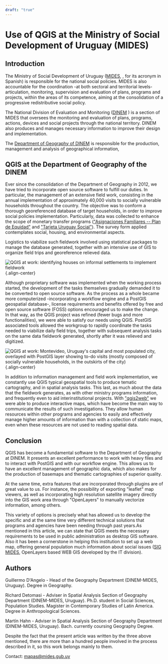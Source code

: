 ```yaml
---
draft: "true"
---
```


# Use of QGIS at the Ministry of Social Development of Uruguay (MIDES)

## Introduction

The Ministry of Social Development of Uruguay
([MIDES,](http://www.mides.gub.uy/innovaportal/v/4376/3/innova.front/mision)
, for its acronym in Spanish) is responsible for the national social
policies. MIDES is also accountable for the coordination -at both
sectoral and territorial levels- articulation, monitoring, supervision
and evaluation of plans, programs and projects, within the areas of its
competence, aiming at the consolidation of a progressive redistributive
social policy.

The National Division of Evaluation and Monitoring
([DINEM](http://dinem.mides.gub.uy/innovaportal/v/25948/11/innova.front/mision-y-cometidos)
) is a section of MIDES that oversees the monitoring and evaluation of
plans, programs, actions, devices and social projects through the
national territory. DINEM also produces and manages necessary
information to improve their design and implementation.

The [Department of Geography of
DINEM](http://dinem.mides.gub.uy/innovaportal/v/25507/11/innova.front/departamento-de-geografia)
is responsible for the production, management and analysis of
geographical information,

## QGIS at the Department of Geography of the DINEM

Ever since the consolidation of the Department of Geography in 2012, we
have tried to incorporate open source software to fulfill our duties. In
particular, the management of an extensive field work, consisting in the
annual implementation of approximately 40,000 visits to socially
vulnerable households throughout the country. The objective was to
conform a thorough georeferenced database of target households, in order
to improve social policies implementation. Particularly, data was
collected to enhance the scope of monetary transfer programs
([\"Asignaciones Familiares -- Plan de
Equidad\"](https://www.bps.gub.uy/3540/plan-de-equidad.html) and
[\"Tarjeta Uruguay
Social\"](http://www.mides.gub.uy/innovaportal/v/55480/3/innova.front/tarjeta-uruguay-social-tus)).
The survey form applied contemplates social, housing, and environmental
aspects.

Logistics to viabilize such fieldwork involved using statistical
packages to manage the database generated, together with an intensive
use of GIS to organize field trips and georeference relieved data.

![QGIS at work: identifying houses on informal settlements to implement
fieldwork](./images/uruguay_mides1.png){.align-center}

Although proprietary software was implemented when the working process
started, the development of the tasks themselves gradually demanded it
to be converted to open source software. As the process as a whole
became more computerized -incorporating a workflow engine and a PostGIS
geospatial database-, license requirements and benefits offered by free
and open source software (FOSS) options encouraged us to make the
change. In that way, as the QGIS project was refined (fewer bugs and
more functionalities), we were able to satisfy our needs using QGIS.
PostGIS associated tools allowed the workgroup to rapidly coordinate the
tasks needed to viabilize daily field trips, together with subsequent
analysis tasks on the same data fieldwork generated, shortly after it
was relieved and digitized.

![QGIS at work: Montevideo, Uruguay's capital and most populated city,
overlayed with PostGIS layer showing to-do visits (mostly composed of
socially vulnerable households, in the outskirts of the
city)](./images/uruguay_mides2.png){.align-center}

In addition to information management and field work implementation, we
constantly use QGIS typical geospatial tools to produce tematic
cartography, and in spatial analysis tasks. This last, as much about the
data that the fieldwork generates, as with other ministry programs
information, and frequently even to aid interinstitutional projects.
With [\"qgis2web\"](https://plugins.qgis.org/plugins/qgis2web/) we were
able to produce interactive maps, which have become the main way to
communicate the results of such investigations. They allow human
resources within other programs and agencies to easily and effectively
manage higher amounts of information than with a collection of static
maps, even when these resources are not used to reading spatial data.

## Conclusion

QGIS has become a fundamental software to the Department of Geography at
DINEM. It presents an excellent performance to work with heavy files and
to interact with PostGIS and with our workflow engine. This allows us to
have an excellent management of geographic data, which also makes for
the production of basemaps and thematic cartographies of superior
quality.

At the same time, extra features that are incorporated through plugins
are of great value to us. For instance, the possibility of exporting
\"leaflet\" map viewers, as well as incorporating high resolution
satellite imagery directly into the GIS work area through "OpenLayers"
to manually vectorize information, among others.

This variety of options is precisely what has allowed us to develop the
specific and at the same time very different technical solutions that
programs and agencies have been needing through past years.As mentioned
in this article, we can state that QGIS meets the necessary requirements
to be used in public administration as desktop GIS software. Also it has
been a cornerstone in helping this institution to set up a web map,
offering general population much information about social issues ([SIG
MIDES](https://mapas.mides.gub.uy/), OpenLayers based WEB GIS developed
by the IT division).

## Authors

Guillermo D\'Angelo - Head of the Geography Department (DINEM-MIDES,
Uruguay). Degree in Geography.

Richard Detomasi - Adviser in Spatial Analysis Section of Geography
Department (DINEM-MIDES, Uruguay). Ph.D. student in Social Sciences,
Population Studies. Magister in Contemporary Studies of Latin America.
Degree in Anthropological Sciences.

Martín Hahn - Adviser in Spatial Analysis Section of Geography
Department (DINEM-MIDES, Uruguay). Bach. currently coursing Geography
Degree.

Despite the fact that the present article was written by the three above
mentioned, there are more than a hundred people involved in the process
described in it, so this work belongs mainly to them.

Contact: <mapas@mides.gub.uy>
